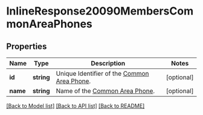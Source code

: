 # InlineResponse20090MembersCommonAreaPhones

## Properties
Name | Type | Description | Notes
------------ | ------------- | ------------- | -------------
**id** | **string** | Unique Identifier of the [Common Area Phone](https://support.zoom.us/hc/en-us/articles/360028516231-Managing-Common-Area-Phones). | [optional] 
**name** | **string** | Name of the [Common Area Phone](https://support.zoom.us/hc/en-us/articles/360028516231-Managing-Common-Area-Phones). | [optional] 

[[Back to Model list]](../README.md#documentation-for-models) [[Back to API list]](../README.md#documentation-for-api-endpoints) [[Back to README]](../README.md)


